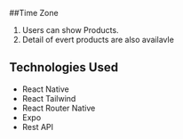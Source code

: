  ##Time Zone
 1. Users can show Products.
 2. Detail of evert products are also availavle

## Technologies Used
- React Native
- React Tailwind
- React Router Native
- Expo
- Rest API

